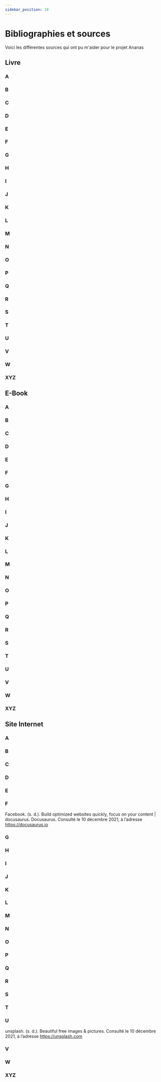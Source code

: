 ```yaml
---
sidebar_position: 10
---
```


# Bibliographies et sources

Voici les différentes sources qui ont pu m'aider pour le projet Ananas

## Livre

### A

### B

### C

### D

### E

### F

### G

### H

### I

### J

### K

### L

### M

### N

### O

### P

### Q

### R

### S

### T

### U

### V

### W

### XYZ

## E-Book

### A

### B

### C

### D

### E

### F

### G

### H

### I

### J

### K

### L

### M

### N

### O

### P

### Q

### R

### S

### T

### U

### V

### W

### XYZ

## Site Internet

### A

### B

### C

### D

### E

### F

Facebook. (s. d.). Build optimized websites quickly, focus on your content | docusaurus. Docusaurus. Consulté le 10 décembre 2021, à l’adresse https://docusaurus.io

### G

### H

### I

### J

### K

### L

### M

### N

### O

### P

### Q

### R

### S

### T

### U

unsplash. (s. d.). Beautiful free images & pictures. Consulté le 10 décembre 2021, à l’adresse https://unsplash.com

### V

### W

### XYZ